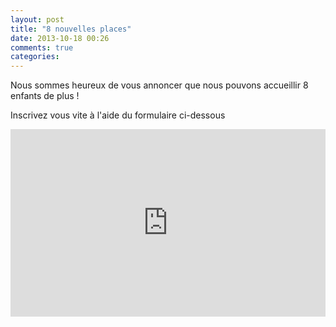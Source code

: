 ```yaml
---
layout: post
title: "8 nouvelles places"
date: 2013-10-18 00:26
comments: true
categories: 
---
```


Nous sommes heureux de vous annoncer que nous pouvons accueillir 8 enfants de plus !

Inscrivez vous vite à l'aide du formulaire ci-dessous


<div style="width: 100%; text-align:left;max-width: 600px;" ><iframe  src="http://www.eventbrite.fr/tickets-external?eid=8649810817&ref=etckt&v=2" frameborder="0" height="300" width="100%" vspace="0" hspace="0" marginheight="5" marginwidth="5" scrolling="auto" allowtransparency="true"></iframe></div>